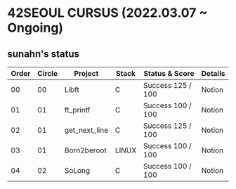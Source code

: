 # 42SEOUL CURSUS (2022.03.07 ~ Ongoing)

## sunahn's status
|Order|Circle|Project|Stack|Status & Score| Details|
|---|---|---|---|---|---|
|00|00|Libft|C|Success 125 / 100|Notion|
|01|01|ft_printf|C|Success 100 / 100|Notion|
|02|01|get_next_line|C|Success 125 / 100|Notion|
|03|01|Born2beroot|LINUX|Success 100 / 100|Notion|
|04|02|SoLong|C|Success 100 / 100|Notion|
